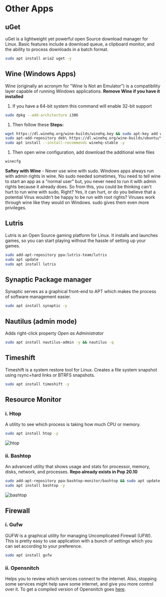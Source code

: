 # Other Apps
## uGet
uGet is a lightweight yet powerful open Source download manager for Linux. Basic features include a download queue, a clipboard monitor, and the ability to process downloads in a batch format.
```bash
sudo apt install aria2 uget -y
```
## Wine (Windows Apps)
Wine (originally an acronym for "Wine Is Not an Emulator") is a compatibility layer capable of running Windows applications.
**Remove Wine if you have it installed**
1. If you have a 64-bit system this command will enable 32-bit support
```bash
sudo dpkg --add-architecture i386
```
1. Then follow these **Steps:**
```bash
wget https://dl.winehq.org/wine-builds/winehq.key && sudo apt-key add winehq.key
sudo apt-add-repository deb\ https://dl.winehq.org/wine-builds/ubuntu/\ $(lsb_release -c | sed 's/Codename:\t/''/g')\ main && sudo apt update
sudo apt install --install-recommends winehq-stable -y
```
1. Then open wine configuration, add download the additional wine files
```bash
winecfg
```
**Saftey with Wine** - Never use wine with sudo. Windows apps always run with admin rights in wine. No sudo needed sometimes, You need to tell wine to start an app as a "normal user" but, you never need to run it with admin rights because it already does. So from this, you could be thinking can't hurt to run wine with sudo, Right? Yes, it can hurt, or do you believe that a potential Virus wouldn't be happy to be run with root rights? Viruses work through wine like they would on Windows. sudo gives them even more privileges. 

## Lutris
Lutris is an Open Source gaming platform for Linux. It installs and launches games, so you can start playing without the hassle of setting up your games. 
```bash
sudo add-apt-repository ppa:lutris-team/lutris
sudo apt update
sudo apt install lutris
```

## Synaptic Package manager
Synaptic serves as a graphical front-end to APT which makes the process of software management easier.
```bash
sudo apt install synaptic -y
```
## Nautilus (admin mode)
Adds right-click property *Open as Administrator*
```bash
sudo apt install nautilus-admin -y && nautilus -q
```
## Timeshift
Timeshift is a system restore tool for Linux. Creates a file system snapshot using rsync+hard links or BTRFS snapshots.
```bash
sudo apt install timeshift -y
```
## Resource Monitor
### i. Htop
A utility to see which process is taking how much CPU or memory.
```bash
sudo apt install htop -y
```
![htop](https://i.imgur.com/wXpdDWc.png)
### ii. Bashtop
An advanced utility that shows usage and stats for processor, memory, disks, network, and processes.
**Repo already exists in Pop 20.10**
```bash
sudo add-apt-repository ppa:bashtop-monitor/bashtop && sudo apt update
sudo apt install bashtop -y
```
![bashtop](https://i.imgur.com/Ao28LjH.png)
## Firewall
### i. Gufw
GUFW is a graphical utility for managing Uncomplicated Firewall (UFW). This is pretty easy to use application with a bunch of settings which you can set according to your preference.
```bash
sudo apt install gufw
```
### ii. Opensnitch
Helps you to review which services connect to the internet. Also, stopping some services might help save some internet, and give you more control over it. To get a compiled version of Opensnitch goes [here](https://github.com/evilsocket/opensnitch).
